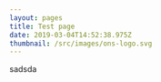 ```yaml
---
layout: pages
title: Test page
date: 2019-03-04T14:52:38.975Z
thumbnail: /src/images/ons-logo.svg
---
```

sadsda
